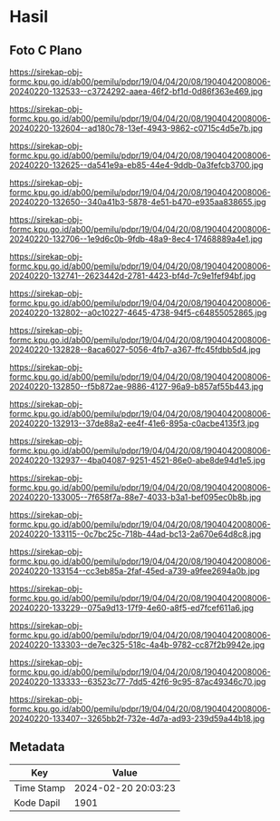 # Hasil

## Foto C Plano

https://sirekap-obj-formc.kpu.go.id/ab00/pemilu/pdpr/19/04/04/20/08/1904042008006-20240220-132533--c3724292-aaea-46f2-bf1d-0d86f363e469.jpg

https://sirekap-obj-formc.kpu.go.id/ab00/pemilu/pdpr/19/04/04/20/08/1904042008006-20240220-132604--ad180c78-13ef-4943-9862-c0715c4d5e7b.jpg

https://sirekap-obj-formc.kpu.go.id/ab00/pemilu/pdpr/19/04/04/20/08/1904042008006-20240220-132625--da541e9a-eb85-44e4-9ddb-0a3fefcb3700.jpg

https://sirekap-obj-formc.kpu.go.id/ab00/pemilu/pdpr/19/04/04/20/08/1904042008006-20240220-132650--340a41b3-5878-4e51-b470-e935aa838655.jpg

https://sirekap-obj-formc.kpu.go.id/ab00/pemilu/pdpr/19/04/04/20/08/1904042008006-20240220-132706--1e9d6c0b-9fdb-48a9-8ec4-17468889a4e1.jpg

https://sirekap-obj-formc.kpu.go.id/ab00/pemilu/pdpr/19/04/04/20/08/1904042008006-20240220-132741--2623442d-2781-4423-bf4d-7c9e1fef94bf.jpg

https://sirekap-obj-formc.kpu.go.id/ab00/pemilu/pdpr/19/04/04/20/08/1904042008006-20240220-132802--a0c10227-4645-4738-94f5-c64855052865.jpg

https://sirekap-obj-formc.kpu.go.id/ab00/pemilu/pdpr/19/04/04/20/08/1904042008006-20240220-132828--8aca6027-5056-4fb7-a367-ffc45fdbb5d4.jpg

https://sirekap-obj-formc.kpu.go.id/ab00/pemilu/pdpr/19/04/04/20/08/1904042008006-20240220-132850--f5b872ae-9886-4127-96a9-b857af55b443.jpg

https://sirekap-obj-formc.kpu.go.id/ab00/pemilu/pdpr/19/04/04/20/08/1904042008006-20240220-132913--37de88a2-ee4f-41e6-895a-c0acbe4135f3.jpg

https://sirekap-obj-formc.kpu.go.id/ab00/pemilu/pdpr/19/04/04/20/08/1904042008006-20240220-132937--4ba04087-9251-4521-86e0-abe8de94d1e5.jpg

https://sirekap-obj-formc.kpu.go.id/ab00/pemilu/pdpr/19/04/04/20/08/1904042008006-20240220-133005--7f658f7a-88e7-4033-b3a1-bef095ec0b8b.jpg

https://sirekap-obj-formc.kpu.go.id/ab00/pemilu/pdpr/19/04/04/20/08/1904042008006-20240220-133115--0c7bc25c-718b-44ad-bc13-2a670e64d8c8.jpg

https://sirekap-obj-formc.kpu.go.id/ab00/pemilu/pdpr/19/04/04/20/08/1904042008006-20240220-133154--cc3eb85a-2faf-45ed-a739-a9fee2694a0b.jpg

https://sirekap-obj-formc.kpu.go.id/ab00/pemilu/pdpr/19/04/04/20/08/1904042008006-20240220-133229--075a9d13-17f9-4e60-a8f5-ed7fcef611a6.jpg

https://sirekap-obj-formc.kpu.go.id/ab00/pemilu/pdpr/19/04/04/20/08/1904042008006-20240220-133303--de7ec325-518c-4a4b-9782-cc87f2b9942e.jpg

https://sirekap-obj-formc.kpu.go.id/ab00/pemilu/pdpr/19/04/04/20/08/1904042008006-20240220-133333--63523c77-7dd5-42f6-9c95-87ac49346c70.jpg

https://sirekap-obj-formc.kpu.go.id/ab00/pemilu/pdpr/19/04/04/20/08/1904042008006-20240220-133407--3265bb2f-732e-4d7a-ad93-239d59a44b18.jpg


## Metadata

| Key        | Value               |
| ---------- | ------------------- |
| Time Stamp | 2024-02-20 20:03:23 |
| Kode Dapil | 1901                |



